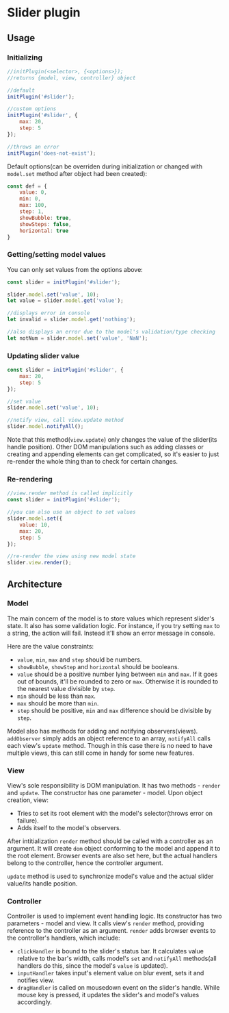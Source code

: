 # Slider plugin

## Usage

### Initializing

```js
//initPlugin(<selector>, {<options>});
//returns {model, view, controller} object

//default
initPlugin('#slider');

//custom options
initPlugin('#slider', {
    max: 20,
    step: 5
});

//throws an error
initPlugin('does-not-exist');
```

Default options(can be overriden during initialization or changed with `model.set` method after object had been created):

```js
const def = {
    value: 0,
    min: 0,
    max: 100,
    step: 1,
    showBubble: true,
    showSteps: false,
    horizontal: true
}
```

### Getting/setting model values

You can only set values from the options above:

```js
const slider = initPlugin('#slider');

slider.model.set('value', 10);
let value = slider.model.get('value');

//displays error in console
let invalid = slider.model.get('nothing');

//also displays an error due to the model's validation/type checking
let notNum = slider.model.set('value', 'NaN');
```

### Updating slider value

```js
const slider = initPlugin('#slider', {
    max: 20,
    step: 5
});

//set value
slider.model.set('value', 10);

//notify view, call view.update method
slider.model.notifyAll();
```

Note that this method(`view.update`) only changes the value of the slider(its handle position). Other DOM manipulations such as adding classes or creating and appending elements can get complicated, so it's easier to just re-render the whole thing than to check for certain changes.

### Re-rendering

```js
//view.render method is called implicitly
const slider = initPlugin('#slider');

//you can also use an object to set values
slider.model.set({
    value: 10,
    max: 20,
    step: 5
});

//re-render the view using new model state
slider.view.render();
```

## Architecture

### Model

The main concern of the model is to store values which represent slider's state. It also has some validation logic. For instance, if you try setting `max` to a string, the action will fail. Instead it'll show an error message in console. 

Here are the value constraints:

* `value`, `min`, `max` and `step` should be numbers.
* `showBubble`, `showStep` and `horizontal` should be booleans.
* `value` should be a positive number lying between `min` and `max`. If it goes out of bounds, it'll be rounded to zero or `max`. Otherwise it is rounded to the nearest value divisible by `step`.
* `min` should be less than `max`.
* `max` should be more than `min`.
* `step` should be positive, `min` and `max` difference should be divisible by `step`.

Model also has methods for adding and notifying observers(views). `addObserver` simply adds an object reference to an array, `notifyAll` calls each view's `update` method. Though in this case there is no need to have multiple views, this can still come in handy for some new features.

### View

View's sole responsibility is DOM manipulation. It has two methods - `render` and `update`. The constructor has one parameter - model. Upon object creation, view:

* Tries to set its root element with the model's selector(throws error on failure).
* Adds itself to the model's observers.

After intitialization `render` method should be called with a controller as an argument. It will create `dom` object conforming to the model and append it to the root element. Browser events are also set here, but the actual handlers belong to the controller, hence the controller argument.

`update` method is used to synchronize model's value and the actual slider value/its handle position.

### Controller

Controller is used to implement event handling logic. Its constructor has two parameters - model and view. It calls view's `render` method, providing reference to the controller as an argument. `render` adds browser events to the controller's handlers, which include:

* `clickHandler` is bound to the slider's status bar. It calculates value relative to the bar's width, calls model's `set` and `notifyAll` methods(all handlers do this, since the model's `value` is updated).
* `inputHandler` takes input's element value on blur event, sets it and notifies view.
* `dragHandler` is called on mousedown event on the slider's handle. While mouse key is pressed, it updates the slider's and model's values accordingly.